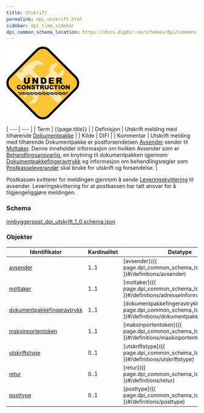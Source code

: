 ```yaml
---
title: Utskrift
permalink: dpi_utskrift.html
sidebar: dpi_timo_sidebar
dpi_common_schema_location: https://docs.digdir.no/schemas/dpi/commons.schema.json
---
```


![](/images/dpi/underarbeide.png)

| --- | --- |
| Term  | {{page.title}} |
| Definisjon | Utskrift melding med tilhørende [Dokumentpakke](dpi_dokumentpakke_index.html) |
| Kilde | DIFI |
| Kommentar  | Utskrift melding med tilhørende Dokumentpakke er postforsendelsen [Avsender](sdp_avsender.html) sender til [Mottaker](2sdp_mottaker.html). Denne inneholder informasjon om hvilken Avsender som er [Behandlingsansvarlig](dpi_aktorer.html), en knytning til dokumentpakken igjennom [Dokumentpakkefingeravtrykk](sdp_dokumentpakkefingeravtrykk.html)  og informasjon om behandlingsregler som [Postkasseleverandør](dpi_aktorer.html) skal bruke for utskrift og forsendelse. |

Postkassen kvitterer for meldingen gjennom å sende [Leveringskvittering](dpi_leveringskvittering.html) til avsender. Leveringskvittering for at postkassen har tatt ansvar for å tilgjengeliggjøre meldingen.

### Schema
[innbyggerpost_dpi_utskrift_1_0.schema.json](schemas/dpi/innbyggerpost_dpi_utskrift_1_0.schema.json)

### Objekter

| Identifikator | Kardinalitet | Datatype |
| --- | --- | --- |
| [avsender](sdp_avsender.html) | 1..1 | [avsender]({{ page.dpi_common_schema_location }}#/definitions/avsender) |
| [mottaker](2sdp_mottaker.html) | 1..1 | [mottaker]({{ page.dpi_common_schema_location }}#/definitions/adresseInformasjon) |
| [dokumentpakkefingeravtrykk](sdp_dokumentpakkefingeravtrykk.html) | 1..1 | [dokumentpakkefingeravtrykk]({{ page.dpi_common_schema_location }}#/definitions/dokumentpakkefingeravtrykk) |
| [maksinportentoken](dpi_maskinportentoken.html) | 1..1 | [maksinportentoken]({{ page.dpi_common_schema_location }}#/definitions/maskinportentoken) |
| [utskriftstype](utskriftstype.html) | 0..1 | [utskriftstype]({{ page.dpi_common_schema_location }}#/definitions/utskriftstype) |
| [retur](sdp_fysiskpostretur.html) | 0..1 | [retur]({{ page.dpi_common_schema_location }}#/definitions/retur) |
| [posttype](posttype.html) | 0..1 | [posttype]({{ page.dpi_common_schema_location }}#/definitions/posttype) |

